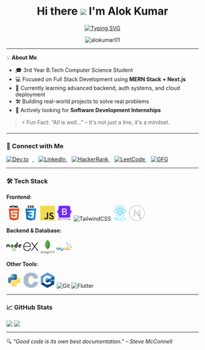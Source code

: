 <h1 align="center">
  Hi there <img src="https://media.giphy.com/media/hvRJCLFzcasrR4ia7z/giphy.gif" width="30px"> I'm Alok Kumar
</h1>

<p align="center">
  <a href="https://github.com/alokumar01"><img src="https://readme-typing-svg.herokuapp.com?font=Fira+Code&size=24&pause=1000&center=true&vCenter=true&color=00BFFF&width=435&lines=Aspiring+Full+Stack+Developer;MERN+%7C+Next.js+Learner;Open+to+Internships;Let’s+Build+Something+Awesome!" alt="Typing SVG" /></a>
</p>

<p align="center">
  <img src="https://komarev.com/ghpvc/?username=alokumar01&label=Profile+Views&color=brightgreen&style=flat" alt="alokumar01" />
</p>


---

💡 **About Me**

- 🎓 3rd Year B.Tech Computer Science Student  
- 💻 Focused on Full Stack Development using **MERN Stack + Next.js**  
- 🌱 Currently learning advanced backend, auth systems, and cloud deployment  
- 🛠️ Building real-world projects to solve real problems  
- 📌 Actively looking for **Software Development Internships**

> ⚡ Fun Fact: _"All is well..."_ – It's not just a line, it's a mindset.

---

### 🔗 Connect with Me

<p align="left">
  <a href="https://dev.to/alokumar01" target="_blank">
    <img src="https://raw.githubusercontent.com/rahuldkjain/github-profile-readme-generator/master/src/images/icons/Social/devto.svg" alt="Dev.to" width="35" style="margin-right: 10px;" />
  </a>&nbsp;&nbsp;
  <a href="https://linkedin.com/in/alokumar01" target="_blank">
    <img src="https://raw.githubusercontent.com/rahuldkjain/github-profile-readme-generator/master/src/images/icons/Social/linked-in-alt.svg" alt="LinkedIn" width="35" />
  </a>&nbsp;&nbsp;
  <a href="https://www.hackerrank.com/profile/alokkumar01" target="_blank">
    <img src="https://raw.githubusercontent.com/rahuldkjain/github-profile-readme-generator/master/src/images/icons/Social/hackerrank.svg" alt="HackerRank" width="35" />
  </a>&nbsp;&nbsp;
  <a href="https://www.leetcode.com/alokumar01" target="_blank">
    <img src="https://raw.githubusercontent.com/rahuldkjain/github-profile-readme-generator/master/src/images/icons/Social/leet-code.svg" alt="LeetCode" width="35" />
  </a>&nbsp;&nbsp;
  <a href="https://auth.geeksforgeeks.org/user/alokumar01" target="_blank">
    <img src="https://raw.githubusercontent.com/rahuldkjain/github-profile-readme-generator/master/src/images/icons/Social/geeks-for-geeks.svg" alt="GFG" width="35" />
  </a>
</p>

---

### 🛠️ Tech Stack

**Frontend:**
<p>
  <img src="https://raw.githubusercontent.com/devicons/devicon/master/icons/html5/html5-original-wordmark.svg" alt="HTML5" width="40"/>
  <img src="https://raw.githubusercontent.com/devicons/devicon/master/icons/css3/css3-original-wordmark.svg" alt="CSS3" width="40"/>
  <img src="https://raw.githubusercontent.com/devicons/devicon/master/icons/javascript/javascript-original.svg" alt="JavaScript" width="40"/>
  <img src="https://raw.githubusercontent.com/devicons/devicon/master/icons/bootstrap/bootstrap-plain-wordmark.svg" alt="Bootstrap" width="40"/>
  <img src="https://www.vectorlogo.zone/logos/tailwindcss/tailwindcss-icon.svg" alt="TailwindCSS" width="40"/>
  <img src="https://raw.githubusercontent.com/devicons/devicon/master/icons/react/react-original-wordmark.svg" alt="React" width="40"/>
  <img src="https://raw.githubusercontent.com/devicons/devicon/master/icons/nextjs/nextjs-line.svg" alt="Next.js" width="40" style="background:white; border-radius:5px;"/>
</p>

**Backend & Database:**
<p>
  <img src="https://raw.githubusercontent.com/devicons/devicon/master/icons/nodejs/nodejs-original-wordmark.svg" alt="Node.js" width="40"/>
  <img src="https://raw.githubusercontent.com/devicons/devicon/master/icons/express/express-original.svg" alt="Express" width="40" style="background:white; border-radius:5px;"/>
  <img src="https://raw.githubusercontent.com/devicons/devicon/master/icons/mongodb/mongodb-original-wordmark.svg" alt="MongoDB" width="40"/>
  <img src="https://raw.githubusercontent.com/devicons/devicon/master/icons/mysql/mysql-original-wordmark.svg" alt="MySQL" width="40"/>
</p>

**Other Tools:**
<p>
  <img src="https://raw.githubusercontent.com/devicons/devicon/master/icons/python/python-original.svg" alt="Python" width="40"/>
  <img src="https://raw.githubusercontent.com/devicons/devicon/master/icons/c/c-original.svg" alt="C" width="40"/>
  <img src="https://raw.githubusercontent.com/devicons/devicon/master/icons/cplusplus/cplusplus-original.svg" alt="C++" width="40"/>
  <img src="https://www.vectorlogo.zone/logos/git-scm/git-scm-icon.svg" alt="Git" width="40"/>
  <img src="https://www.vectorlogo.zone/logos/flutterio/flutterio-icon.svg" alt="Flutter" width="40"/>
</p>

---

### 📈 GitHub Stats

<p>
  <img align="center" src="https://github-readme-stats.vercel.app/api?username=alokumar01&show_icons=true&theme=radical" />
  <img align="center" src="https://github-readme-streak-stats.herokuapp.com/?user=alokumar01&theme=radical" />
</p>

---

🔍 *“Good code is its own best documentation.” – Steve McConnell*
